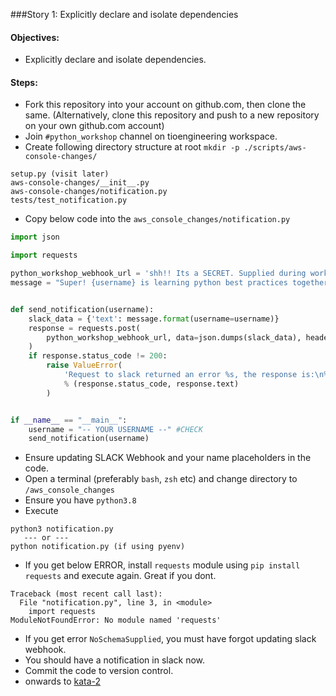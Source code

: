 
###Story 1: Explicitly declare and isolate dependencies

#### Objectives:
- Explicitly declare and isolate dependencies. 

#### Steps:
- Fork this repository into your account on github.com, then clone the same. (Alternatively, clone this repository and push to a new repository on your own github.com account)
- Join `#python_workshop` channel on tioengineering workspace.
- Create following directory structure at root `mkdir -p ./scripts/aws-console-changes/`
```
setup.py (visit later)
aws-console-changes/__init__.py
aws-console-changes/notification.py
tests/test_notification.py
```
- Copy below code into the `aws_console_changes/notification.py`
```python
import json

import requests

python_workshop_webhook_url = 'shh!! Its a SECRET. Supplied during workshop.'  # python_workshop channel in TIOEngineering workspace. #CHECK
message = "Super! {username} is learning python best practices together :python:"


def send_notification(username):
    slack_data = {'text': message.format(username=username)}
    response = requests.post(
        python_workshop_webhook_url, data=json.dumps(slack_data), headers={"Content-Type": "application/json"}
    )
    if response.status_code != 200:
        raise ValueError(
            'Request to slack returned an error %s, the response is:\n%s'
            % (response.status_code, response.text)
        )


if __name__ == "__main__":
    username = "-- YOUR USERNAME --" #CHECK
    send_notification(username)
```
- Ensure updating SLACK Webhook and your name placeholders in the code.
- Open a terminal (preferably `bash`, `zsh` etc) and change directory to `/aws_console_changes`
- Ensure you have `python3.8`
- Execute
```
python3 notification.py
   --- or ---
python notification.py (if using pyenv)
```
- If you get below ERROR, install `requests` module using `pip install requests` 
and execute again. Great if you dont.
```
Traceback (most recent call last):
  File "notification.py", line 3, in <module>
    import requests
ModuleNotFoundError: No module named 'requests'
```
- If you get error `NoSchemaSupplied`, you must have forgot updating slack webhook.
- You should have a notification in slack now.
- Commit the code to version control.
- onwards to [kata-2](../kata-2/HOW-TO.md)